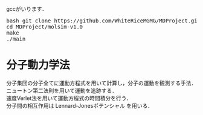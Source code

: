 
gccがいります．


<pre>bash git clone https://github.com/WhiteRiceMGMG/MDProject.git
cd MDProject/molsim-v1.0
make 
./main </pre>

# 分子動力学法
分子集団の分子全てに運動方程式を用いて計算し，分子の運動を観測する手法．<br>
ニュートン第二法則を用いて運動を追跡する．<br>
速度Verlet法を用いて運動方程式の時間積分を行う．<br>
分子間の相互作用は Lennard-Jonesポテンシャル を用いる．<br>


